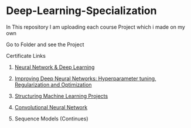# Deep-Learning-Specialization
In This repository I am uploading each course Project which i made on my own


  
  Go to Folder and see the Project

  
  Certificate Links
  
  1. [Neural Network & Deep Learning](https://coursera.org/share/9e2ad1dbde33dd8fa33e5348f39f842e)
  
  2. [Improving Deep Neural Networks: Hyperparameter tuning, Regularization and Optimization
  ](https://www.coursera.org/account/accomplishments/verify/V9GZH26M63HJ)
  
  3. [Structuring Machine Learning Projects](https://www.coursera.org/account/accomplishments/verify/TXZHXKAE6GPQ)
  
  4. [Convolutional Neural Network](https://www.coursera.org/account/accomplishments/verify/CNNEV7C7VJPP)
  
  5. Sequence Models (Continues)
